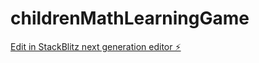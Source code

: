 # childrenMathLearningGame

[Edit in StackBlitz next generation editor ⚡️](https://stackblitz.com/~/github.com/bushkarl/childrenMathLearningGame)